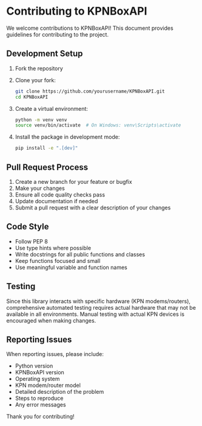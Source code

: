 # Contributing to KPNBoxAPI

We welcome contributions to KPNBoxAPI! This document provides guidelines for contributing to the project.

## Development Setup

1. Fork the repository
2. Clone your fork:
   ```bash
   git clone https://github.com/yourusername/KPNBoxAPI.git
   cd KPNBoxAPI
   ```

3. Create a virtual environment:
   ```bash
   python -m venv venv
   source venv/bin/activate  # On Windows: venv\Scripts\activate
   ```

4. Install the package in development mode:
   ```bash
   pip install -e ".[dev]"
   ```

## Pull Request Process

1. Create a new branch for your feature or bugfix
2. Make your changes
3. Ensure all code quality checks pass
4. Update documentation if needed
5. Submit a pull request with a clear description of your changes

## Code Style

- Follow PEP 8
- Use type hints where possible
- Write docstrings for all public functions and classes
- Keep functions focused and small
- Use meaningful variable and function names

## Testing

Since this library interacts with specific hardware (KPN modems/routers), comprehensive automated testing requires actual hardware that may not be available in all environments. Manual testing with actual KPN devices is encouraged when making changes.

## Reporting Issues

When reporting issues, please include:
- Python version
- KPNBoxAPI version
- Operating system
- KPN modem/router model
- Detailed description of the problem
- Steps to reproduce
- Any error messages

Thank you for contributing! 